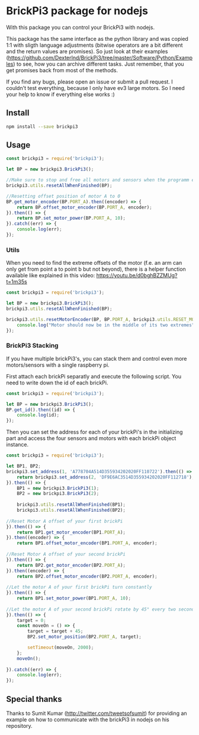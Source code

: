 # BrickPi3 package for nodejs
With this package you can control your BrickPi3 with nodejs. 

This package has the same interface as the python library and was copied 1:1 with sligth language adjustments (bitwise operators are a bit different and the return values are promises). So just look at their examples (https://github.com/DexterInd/BrickPi3/tree/master/Software/Python/Examples) to see, how you can archive different tasks. Just remember, that you get promises back from most of the methods.

If you find any bugs, please open an issue or submit a pull request. I couldn't test everything, because I only have ev3 large motors. So I need your help to know if everything else works :)

## Install
```bash
npm install --save brickpi3
```

## Usage

```javascript
const brickpi3 = require('brickpi3');

let BP = new brickpi3.BrickPi3();

//Make sure to stop and free all motors and sensors when the programm exits
brickpi3.utils.resetAllWhenFinished(BP);

//Resetting offset position of motor A to 0
BP.get_motor_encoder(BP.PORT_A).then((encoder) => {
    return BP.offset_motor_encoder(BP.PORT_A, encoder);
}).then(() => {
    return BP.set_motor_power(BP.PORT_A, 10);
}).catch((err) => {
    console.log(err);
});
```
    
### Utils
When you need to find the extreme offsets of the motor (f.e. an arm can only get from point a to point b but not beyond), there is a helper function available like explained in this video: https://youtu.be/d0bghBZZMUg?t=1m35s

```javascript
const brickpi3 = require('brickpi3');

let BP = new brickpi3.BrickPi3();
brickpi3.utils.resetAllWhenFinished(BP);

brickpi3.utils.resetMotorEncoder(BP, BP.PORT_A, brickpi3.utils.RESET_MOTOR_LIMIT.MIDPOINT_LIMIT).then(() => {
    console.log("Motor should now be in the middle of its two extremes");
}); 
```
    
### BrickPi3 Stacking
If you have multiple brickPi3's, you can stack them and control even more motors/sensors with a single raspberry pi.

First attach each brickPi separatly and execute the following script. You need to write down the id of each brickPi.
    
```javascript
const brickpi3 = require('brickpi3');

let BP = new brickpi3.BrickPi3();
BP.get_id().then((id) => {
    console.log(id);
});
```
    
Then you can set the address for each of your brickPi's in the initializing part and access the four sensors and motors with each brickPi object instance.

```javascript
const brickpi3 = require('brickpi3');

let BP1, BP2;
brickpi3.set_address(1, 'A778704A514D355934202020FF110722').then(() => {
    return brickpi3.set_address(2, 'DF9E6AC3514D355934202020FF112718');
}).then(() => {
    BP1 = new brickpi3.BrickPi3(1);
    BP2 = new brickpi3.BrickPi3(2);
    
    brickpi3.utils.resetAllWhenFinished(BP1);
    brickpi3.utils.resetAllWhenFinished(BP2);
    
//Reset Motor A offset of your first brickPi
}).then(() => {
    return BP1.get_motor_encoder(BP1.PORT_A);
}).then((encoder) => {
    return BP1.offset_motor_encoder(BP1.PORT_A, encoder);
    
//Reset Motor A offset of your second brickPi
}).then(() => {
    return BP2.get_motor_encoder(BP2.PORT_A);
}).then((encoder) => {
    return BP2.offset_motor_encoder(BP2.PORT_A, encoder);
    
//Let the motor A of your first brickPi turn constantly
}).then(() => {
    return BP1.set_motor_power(BP1.PORT_A, 10);
    
//Let the motor A of your second brickPi rotate by 45° every two seconds.
}).then(() => {
    target = 0;
    const moveOn = () => {
        target = target + 45;
        BP2.set_motor_position(BP2.PORT_A, target);

        setTimeout(moveOn, 2000);
    };
    moveOn();
    
}).catch((err) => {
    console.log(err);
});
```

## Special thanks
Thanks to Sumit Kumar (http://twitter.com/tweetsofsumit) for providing an example on how to communicate with the brickPi3 in nodejs on his repository.